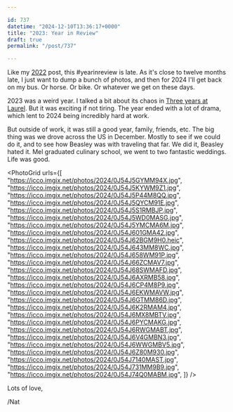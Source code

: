 ```yaml
---

id: 737
datetime: "2024-12-10T13:36:17+0000"
title: "2023: Year in Review"
draft: true
permalink: "/post/737"

---
```


Like my [2022](https://writing.natwelch.com/post/718) post, this #yearinreview is late. As it's close to twelve months late, I just want to dump a bunch of photos, and then for 2024 I'll get back on my bus. Or horse. Or bike. Or whatever we get on these days.

2023 was a weird year. I talked a bit about its chaos in [Three years at Laurel](https://writing.natwelch.com/post/728). But it was exciting if not tiring. The year ended with a lot of drama, which lent to 2024 being incredibly hard at work. 

But outside of work, it was still a good year, family, friends, etc. The big thing was we drove across the US in December. Mostly to see if we could do it, and to see how Beasley was with traveling that far. We did it, Beasley hated it. Mel graduated culinary school, we went to two fantastic weddings. Life was good.

<PhotoGrid
  urls={[
    "https://icco.imgix.net/photos/2024/0J54J5GYMM94X.jpg",
    "https://icco.imgix.net/photos/2024/0J54J5KYWM9Z1.jpg",
    "https://icco.imgix.net/photos/2024/0J54J5P44M8QQ.jpg",
    "https://icco.imgix.net/photos/2024/0J54J5QYCM91E.jpg",
    "https://icco.imgix.net/photos/2024/0J54J5S1RMBJP.jpg",
    "https://icco.imgix.net/photos/2024/0J54J5WD0MASG.jpg",
    "https://icco.imgix.net/photos/2024/0J54J5YMCMA6M.jpg",
    "https://icco.imgix.net/photos/2024/0J54J601GMA42.jpg",
    "https://icco.imgix.net/photos/2024/0J54J62BGM9H0.heic",
    "https://icco.imgix.net/photos/2024/0J54J643MM8WC.jpg",
    "https://icco.imgix.net/photos/2024/0J54J658WM91P.jpg",
    "https://icco.imgix.net/photos/2024/0J54J66ZCMAV7.jpg",
    "https://icco.imgix.net/photos/2024/0J54J68SWMAFD.jpg",
    "https://icco.imgix.net/photos/2024/0J54J6AXRMB58.jpg",
    "https://icco.imgix.net/photos/2024/0J54J6CP4M8P9.jpg",
    "https://icco.imgix.net/photos/2024/0J54J6EKWMAVW.jpg",
    "https://icco.imgix.net/photos/2024/0J54J6GTMM86D.jpg",
    "https://icco.imgix.net/photos/2024/0J54J6K2RMAM4.jpg",
    "https://icco.imgix.net/photos/2024/0J54J6MX8MBTV.jpg",
    "https://icco.imgix.net/photos/2024/0J54J6PYCMAKG.jpg",
    "https://icco.imgix.net/photos/2024/0J54J6RWGMABT.jpg",
    "https://icco.imgix.net/photos/2024/0J54J6V4GMBN3.jpg",
    "https://icco.imgix.net/photos/2024/0J54J6WWGMBV5.jpg",
    "https://icco.imgix.net/photos/2024/0J54J6Z80M930.jpg",
    "https://icco.imgix.net/photos/2024/0J54J7140MAST.jpg",
    "https://icco.imgix.net/photos/2024/0J54J731MM9B9.jpg",
    "https://icco.imgix.net/photos/2024/0J54J74Q0MABM.jpg",
  ]}
/>

Lots of love,

/Nat
